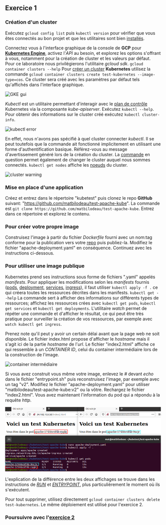## Exercice 1

### Création d'un cluster
Exécutez `gcloud config list` puis `kubectl version` pour vérifier que vous êtes connectés au bon projet et que les utilitaires sont bien [installés][0].

Connectez vous à l'interface graphique de la console de **GCP** pour **[Kubernetes Engine][4]**, activez l'_API_ au besoin, et explorez les options s'offrant à vous, notamment pour la création de cluster et les valeurs par défaut. Pour ce laboratoire nous privilégierons l'utilitaire _gcloud sdk_. `gcloud container clusters --help` Pour [créer un cluster][5] **Kubernetes** utilisez la commande `gcloud container clusters create test-kubernetes --image-type=cos`. Ce cluster sera créé avec les paramètres par défaut tels qu'affichés dans l'interface graphique.

![GKE gui][img0]

 _Kubectl_ est un utilitaire permettant d'interagir avec le [plan de contrôle][6] Kubernetes via la composante _kube-apiserver_. Exécutez `kubectl --help`. Pour obtenir des informations sur le cluster créé exécutez `kubectl cluster-info`.

![kubectl error][img1]

En effet, nous n'avons pas spécifié à quel cluster connecter _kubectl_. Il se peut toutefois que la commande ait fonctionné implicitement en utilisant une forme d'authentification basique. Référez-vous au message d'avertissement généré lors de la création du cluster. La [commande][7] en question permet également de changer le cluster auquel nous sommes connectés. `kubectl get nodes` affiche les [noeuds][13] du cluster.

![cluster warning][img2]

### Mise en place d'une application
Créez et entrez dans le répertoire "kubetest" puis clonez le repo **GitHub** suivant: "https://github.com/matbilodeau/test-apache-kube". La commande est `git clone https://github.com/matbilodeau/test-apache-kube`. Entrez dans ce répertoire et explorez le contenu.

### Pour créer votre propre image
Construisez l'image à partir du fichier _Dockerfile_ fourni avec un nom:tag conforme pour la publication vers votre [repo][8] puis publiez-la. Modifiez le fichier "apache-deployment.yaml" en conséquence. Continuez avec les instructions ci-dessous.

### Pour utiliser une image publique
Kubernetes prend ses instructions sous forme de fichiers ".yaml" appelés _manifests_. Pour appliquer les modifications selon les _manifests_ fournis ([pods][9], [deployment][10], [services][11], [ingress][12]), il faut utiliser `kubectl apply -f .` ce qui créera toutes les ressources décrites dans les manifests. `kubectl get --help` La commande sert à afficher des informations sur différents types de ressources; affichez les ressources crées avec `kubectl get pods`, `kubectl get services` et `kubectl get deployments`. L'utilitaire _watch_ permet de répéter une commande et d'afficher le résultat, ce qui peut être très pratique pour surveiller la création de vos ressources, par exemple avec `watch kubectl get ingress`.

Prenez note qu'il peut y avoir un certain délai avant que la page web ne soit disponible. Le fichier index.html propose d'afficher le _hostname_ mais il s'agit ici de la partie _hostname_ de l'_url_. Le fichier "index2.html" affiche ce qui ressemble à un _CONTAINER ID_, celui du container intermédiaire lors de la construction de l'image.

![container intermédiaire][img3]

Si vous avez construit vous même votre image, enlevez le _#_ devant _echo_ dans le fichier "entrypoint.sh" puis reconstruisez l'image, par exemple avec un tag "v2". Modifiez le fichier "apache-deployment.yaml" pour utiliser "matbilodeau/test-apache-kube:v2" ou la vôtre. Rechargez le fichier "index2.html". Vous avez maintenant l'information du pod qui a répondu à la requête _http_.

![pod][img4]

L'explication de la différence entre les deux affichages se trouve dans les instructions de [_RUN_][14] et [_ENTRYPOINT_][15], plus particulièrement le moment où ils s'exécutent.

Pour tout supprimer, utilisez directement `gcloud container clusters delete test-kubernetes`. Le même déploiement est utilisé pour l'exercice 2.

### Poursuivre avec l'[exercice 2][3]


[0]: ./laboKube.html
[3]: ./laboKube1.html


[4]: https://console.cloud.google.com/kubernetes
[5]: https://cloud.google.com/sdk/gcloud/reference/container/clusters/create
[6]: https://kubernetes.io/fr/docs/concepts/overview/components/#composants-master
[7]: https://cloud.google.com/sdk/gcloud/reference/container/clusters/get-credentials
[8]: https://docs.docker.com/docker-hub/repos/
[9]: https://kubernetes.io/fr/docs/concepts/workloads/pods/pod/
[10]: https://kubernetes.io/docs/concepts/workloads/controllers/deployment/
[11]: https://kubernetes.io/docs/concepts/services-networking/service/#publishing-services-service-types
[12]: https://kubernetes.io/docs/concepts/services-networking/ingress/
[13]: https://kubernetes.io/fr/docs/concepts/architecture/nodes/
[14]: ./laboDocker2.html
[15]: ./laboDocker4.html

[img0]: ./img/kube/kube1-0.png "GCP GUI"
[img1]: ./img/kube/kube1-1.png "erreur de connection"
[img2]: ./img/kube/kube1-2.png "avertissement cluster"
[img3]: ./img/kube/kube1-3.png "image intermédiaire"
[img4]: ./img/kube/kube1-4.png "pod"
